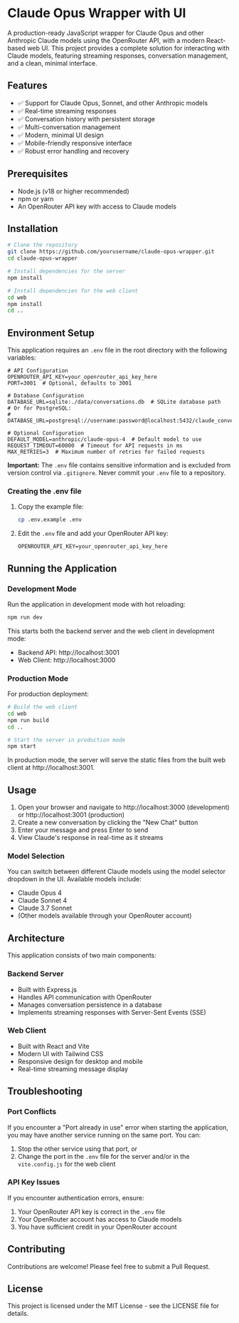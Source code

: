 # Claude Opus Wrapper with UI

A production-ready JavaScript wrapper for Claude Opus and other Anthropic Claude models using the OpenRouter API, with a modern React-based web UI. This project provides a complete solution for interacting with Claude models, featuring streaming responses, conversation management, and a clean, minimal interface.

## Features

- ✅ Support for Claude Opus, Sonnet, and other Anthropic models
- ✅ Real-time streaming responses
- ✅ Conversation history with persistent storage
- ✅ Multi-conversation management
- ✅ Modern, minimal UI design
- ✅ Mobile-friendly responsive interface
- ✅ Robust error handling and recovery

## Prerequisites

- Node.js (v18 or higher recommended)
- npm or yarn
- An OpenRouter API key with access to Claude models

## Installation

```bash
# Clone the repository
git clone https://github.com/yourusername/claude-opus-wrapper.git
cd claude-opus-wrapper

# Install dependencies for the server
npm install

# Install dependencies for the web client
cd web
npm install
cd ..
```

## Environment Setup

This application requires an `.env` file in the root directory with the following variables:

```
# API Configuration
OPENROUTER_API_KEY=your_openrouter_api_key_here
PORT=3001  # Optional, defaults to 3001

# Database Configuration
DATABASE_URL=sqlite:./data/conversations.db  # SQLite database path
# Or for PostgreSQL:
# DATABASE_URL=postgresql://username:password@localhost:5432/claude_conversations

# Optional Configuration
DEFAULT_MODEL=anthropic/claude-opus-4  # Default model to use
REQUEST_TIMEOUT=60000  # Timeout for API requests in ms
MAX_RETRIES=3  # Maximum number of retries for failed requests
```

**Important:** The `.env` file contains sensitive information and is excluded from version control via `.gitignore`. Never commit your `.env` file to a repository.

### Creating the .env file

1. Copy the example file:
   ```bash
   cp .env.example .env
   ```

2. Edit the `.env` file and add your OpenRouter API key:
   ```
   OPENROUTER_API_KEY=your_openrouter_api_key_here
   ```

## Running the Application

### Development Mode

Run the application in development mode with hot reloading:

```bash
npm run dev
```

This starts both the backend server and the web client in development mode:
- Backend API: http://localhost:3001
- Web Client: http://localhost:3000

### Production Mode

For production deployment:

```bash
# Build the web client
cd web
npm run build
cd ..

# Start the server in production mode
npm start
```

In production mode, the server will serve the static files from the built web client at http://localhost:3001.

## Usage

1. Open your browser and navigate to http://localhost:3000 (development) or http://localhost:3001 (production)
2. Create a new conversation by clicking the "New Chat" button
3. Enter your message and press Enter to send
4. View Claude's response in real-time as it streams

### Model Selection

You can switch between different Claude models using the model selector dropdown in the UI. Available models include:

- Claude Opus 4
- Claude Sonnet 4
- Claude 3.7 Sonnet
- (Other models available through your OpenRouter account)

## Architecture

This application consists of two main components:

### Backend Server

- Built with Express.js
- Handles API communication with OpenRouter
- Manages conversation persistence in a database
- Implements streaming responses with Server-Sent Events (SSE)

### Web Client

- Built with React and Vite
- Modern UI with Tailwind CSS
- Responsive design for desktop and mobile
- Real-time streaming message display

## Troubleshooting

### Port Conflicts

If you encounter a "Port already in use" error when starting the application, you may have another service running on the same port. You can:

1. Stop the other service using that port, or
2. Change the port in the `.env` file for the server and/or in the `vite.config.js` for the web client

### API Key Issues

If you encounter authentication errors, ensure:
1. Your OpenRouter API key is correct in the `.env` file
2. Your OpenRouter account has access to Claude models
3. You have sufficient credit in your OpenRouter account

## Contributing

Contributions are welcome! Please feel free to submit a Pull Request.

## License

This project is licensed under the MIT License - see the LICENSE file for details.
